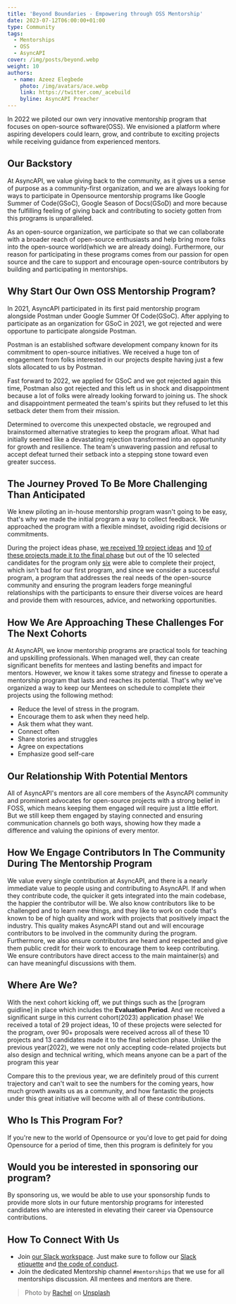 ```yaml
---
title: 'Beyond Boundaries - Empowering through OSS Mentorship'
date: 2023-07-12T06:00:00+01:00
type: Community
tags:
  - Mentorships
  - OSS
  - AsyncAPI
cover: /img/posts/beyond.webp
weight: 10
authors:
  - name: Azeez Elegbede
    photo: /img/avatars/ace.webp
    link: https://twitter.com/_acebuild
    byline: AsyncAPI Preacher
---
```


In 2022 we piloted our own very innovative mentorship program that focuses on open-source software(OSS). We envisioned a platform where aspiring developers could learn, grow, and contribute to exciting projects while receiving guidance from experienced mentors.

## Our Backstory

At AsyncAPI, we value giving back to the community, as it gives us a sense of purpose as a community-first organization, and we are always looking for ways to participate in Opensource mentorship programs like Google Summer of Code(GSoC), Google Season of Docs(GSoD) and more because the fulfilling feeling of giving back and contributing to society gotten from this programs is unparalleled.

As an open-source organization, we participate so that we can collaborate with a broader reach of open-source enthusiasts and help bring more folks into the open-source world(which we are already doing). Furthermore, our reason for participating in these programs comes from our passion for open source and the care to support and encourage open-source contributors by building and participating in mentorships.

## Why Start Our Own OSS Mentorship Program?

In 2021, AsyncAPI participated in its first paid mentorship program alongside Postman under Google Summer Of Code(GSoC). After applying to participate as an organization for GSoC in 2021, we got rejected and were opportune to participate alongside Postman.

Postman is an established software development company known for its commitment to open-source initiatives. We received a huge ton of engagement from folks interested in our projects despite having just a few slots allocated to us by Postman.

Fast forward to 2022, we applied for GSoC and we got rejected again this time, Postman also got rejected and this left us in shock and disappointment because a lot of folks were already looking forward to joining us. The shock and disappointment permeated the team's spirits but they refused to let this setback deter them from their mission. 

Determined to overcome this unexpected obstacle, we regrouped and brainstormed alternative strategies to keep the program afloat. What had initially seemed like a devastating rejection transformed into an opportunity for growth and resilience. The team's unwavering passion and refusal to accept defeat turned their setback into a stepping stone toward even greater success.

## The Journey Proved To Be More Challenging Than Anticipated

We knew piloting an in-house mentorship program wasn't going to be easy, that's why we made the initial program a way to collect feedback. We approached the program with a flexible mindset, avoiding rigid decisions or commitments.

During the project ideas phase, [we received 19 project ideas](https://github.com/asyncapi/community/blob/master/mentorship/asyncapi-mentorship/2022/project-ideas.md) and [10 of these projects made it to the final phase](https://github.com/asyncapi/community/blob/master/mentorship/asyncapi-mentorship/2022/README.md) but out of the 10 selected candidates for the program only [six](https://github.com/orgs/asyncapi/discussions/577) were able to complete their project, which isn't bad for our first program, and since we consider a successful program, a program that addresses the real needs of the open-source community and ensuring the program leaders forge meaningful relationships with the participants to ensure their diverse voices are heard and provide them with resources, advice, and networking opportunities.

## How We Are Approaching These Challenges For The Next Cohorts

At AsyncAPI, we know mentorship programs are practical tools for teaching and upskilling professionals. When managed well, they can create significant benefits for mentees and lasting benefits and impact for mentors. However, we know it takes some strategy and finesse to operate a mentorship program that lasts and reaches its potential. That's why we've organized a way to keep our Mentees on schedule to complete their projects using the following method:

- Reduce the level of stress in the program.
- Encourage them to ask when they need help.
- Ask them what they want.
- Connect often
- Share stories and struggles
- Agree on expectations
- Emphasize good self-care

## Our Relationship With Potential Mentors

All of AsyncAPI's mentors are all core members of the AsyncAPI community and prominent advocates for open-source projects with a strong belief in FOSS, which means keeping them engaged will require just a little effort. But we still keep them engaged by staying connected and ensuring communication channels go both ways, showing how they made a difference and valuing the opinions of every mentor.

## How We Engage Contributors In The Community During The Mentorship Program

We value every single contribution at AsyncAPI, and there is a nearly immediate value to people using and contributing to AsyncAPI. If and when they contribute code, the quicker it gets integrated into the main codebase, the happier the contributor will be. We also know contributors like to be challenged and to learn new things, and they like to work on code that's known to be of high quality and work with projects that positively impact the industry. This quality makes AsyncAPI stand out and will encourage contributors to be involved in the community during the program. Furthermore, we also ensure contributors are heard and respected and give them public credit for their work to encourage them to keep contributing. We ensure contributors have direct access to the main maintainer(s) and can have meaningful discussions with them.

## Where Are We?

With the next cohort kicking off, we put things such as the [program guidline] in place which includes the **Evaluation Period**. And we received a significant surge in this current cohort(2023) application phase! We received a total of 29 project ideas, 10 of these projects were selected for the program, over 90+ proposals were received across all of these 10 projects and 13 candidates made it to the final selection phase. Unlike the previous year(2022), we were not only accepting code-related projects but also design and technical writing, which means anyone can be a part of the program this year

Compare this to the previous year, we are definitely proud of this current trajectory and can't wait to see the numbers for the coming years, how much growth awaits us as a community, and how fantastic the projects under this great initiative will become with all of these contributions.

## Who Is This Program For?

If you're new to the world of Opensource or you'd love to get paid for doing Opensource for a period of time, then this program is definitely for you

## Would you be interested in sponsoring our program?

By sponsoring us, we would be able to use your sponsorship funds to provide more slots in our future mentorship programs for interested candidates who are interested in elevating their career via Opensource contributions.

## How To Connect With Us

- Join [our Slack workspace](https://www.asyncapi.com/slack-invite). Just make sure to follow our [Slack etiquette](https://github.com/asyncapi/.github/blob/master/slack-etiquette.md) and [the code of conduct](https://github.com/asyncapi/.github/blob/master/CODE_OF_CONDUCT.md).
- Join the dedicated Mentorship channel `#mentorships` that we use for all mentorships discussion. All mentees and mentors are there.

> Photo by <a href="https://unsplash.com/@noguidebook?utm_source=unsplash&utm_medium=referral&utm_content=creditCopyText">Rachel</a> on <a href="https://unsplash.com/photos/U4zpPfvogJ4?utm_source=unsplash&utm_medium=referral&utm_content=creditCopyText">Unsplash</a>